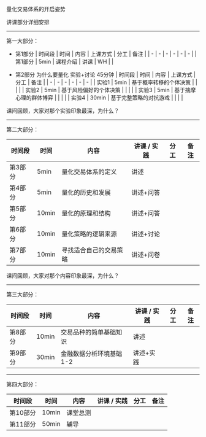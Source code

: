 量化交易体系的开启姿势

讲课部分详细安排

---

第一大部分：

* 第1部分
| 时间段 | 时间 | 内容        | 上课方式 | 分工 | 备注 |
| - | - | - | - | - | - |
| 第1部分  | 5min | 课程介绍  |   讲课    | WH  |  |

* 第2部分 为什么要量化 实验+讨论 45分钟
| 时间段 | 时间 | 内容        | 上课方式 | 分工 | 备注 |
| - | - | - | - | - | - |
| 实验1  | 5min | 基于概率转移的个体决策  |      |   |  |
| 实验2  | 5min | 基于风险偏好的个体决策  |      |   |  |
| 实验3  | 5min | 基于揣摩心理的群体博弈  |      |   |  |
| 实验4  | 30min | 基于完整策略的对抗游戏  |     |   |  |

课间回顾，大家对那个实验印象最深，为什么？

---

第二大部分：

| 时间段 | 时间 | 内容 | 讲课 / 实践 | 分工 | 备注 |
| - | - | - | - | - | - |
| 第3部分  | 5min | 量化交易体系的定义  | 讲述  |   |  |
| 第4部分  | 5min | 量化的历史和发展  | 讲述+问答 |   |  |
| 第5部分  | 10min | 量化的原理和结构  | 讲述+问答 |   |  |
| 第6部分  | 10min | 量化策略的逻辑来源  | 讲述+讨论 |   |  |
| 第7部分  | 10min | 寻找适合自己的交易策略  | 讲述+问卷 |   |  |

课间回顾，大家对那个内容印象最深，为什么？

---

第三大部分：

| 时间段 | 时间 | 内容 | 讲课 / 实践 | 分工 | 备注 |
| - | - | - | - | - | - |
| 第8部分  | 10min | 交易品种的简单基础知识  | 讲述  |   |  |
| 第9部分  | 30min | 金融数据分析环境基础1-2  | 讲述+实践 |   |  |

---

第四大部分：

| 时间段 | 时间 | 内容 | 讲课 / 实践 | 分工 | 备注 |
| - | - | - | - | - | - |
| 第10部分  | 10min | 课堂总测  |   |   |  |
| 第11部分  | 50min | 辅导  |  |   |  |

